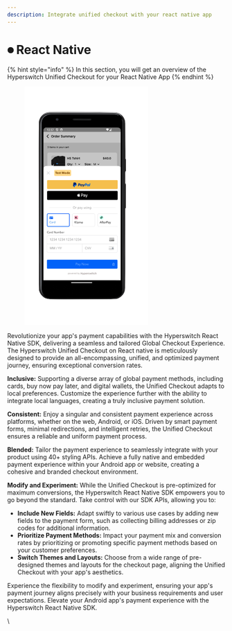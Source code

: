 ```yaml
---
description: Integrate unified checkout with your react native app
---
```


# ⏺ React Native

{% hint style="info" %}
In this section, you will get an overview of the Hyperswitch Unified Checkout for your React Native App
{% endhint %}

<figure><img src="../../../.gitbook/assets/image (83).png" alt="" width="286"><figcaption></figcaption></figure>

Revolutionize your app's payment capabilities with the Hyperswitch React Native SDK, delivering a seamless and tailored Global Checkout Experience. The Hyperswitch Unified Checkout on React native is meticulously designed to provide an all-encompassing, unified, and optimized payment journey, ensuring exceptional conversion rates.

**Inclusive:** Supporting a diverse array of global payment methods, including cards, buy now pay later, and digital wallets, the Unified Checkout adapts to local preferences. Customize the experience further with the ability to integrate local languages, creating a truly inclusive payment solution.

**Consistent:** Enjoy a singular and consistent payment experience across platforms, whether on the web, Android, or iOS. Driven by smart payment forms, minimal redirections, and intelligent retries, the Unified Checkout ensures a reliable and uniform payment process.

**Blended:** Tailor the payment experience to seamlessly integrate with your product using 40+ styling APIs. Achieve a fully native and embedded payment experience within your Android app or website, creating a cohesive and branded checkout environment.

**Modify and Experiment:** While the Unified Checkout is pre-optimized for maximum conversions, the Hyperswitch React Native SDK empowers you to go beyond the standard. Take control with our SDK APIs, allowing you to:

* **Include New Fields:** Adapt swiftly to various use cases by adding new fields to the payment form, such as collecting billing addresses or zip codes for additional information.
* **Prioritize Payment Methods:** Impact your payment mix and conversion rates by prioritizing or promoting specific payment methods based on your customer preferences.
* **Switch Themes and Layouts:** Choose from a wide range of pre-designed themes and layouts for the checkout page, aligning the Unified Checkout with your app's aesthetics.

Experience the flexibility to modify and experiment, ensuring your app's payment journey aligns precisely with your business requirements and user expectations. Elevate your Android app's payment experience with the Hyperswitch React Native  SDK.

\
